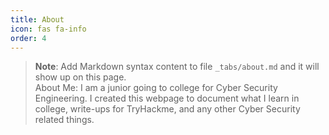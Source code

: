 ```yaml
---
title: About
icon: fas fa-info
order: 4
---
```



> **Note**: Add Markdown syntax content to file `_tabs/about.md` and it will show up on this page.\
About Me:  I am a junior going to college for Cyber Security Engineering. I created this webpage to document what I learn in college, write-ups for TryHackme, and any other Cyber Security related things.
